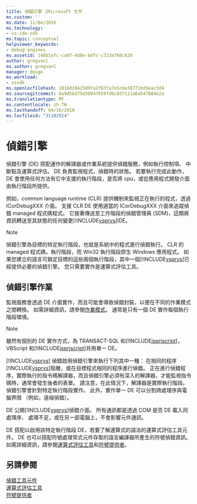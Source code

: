 ```yaml
---
title: 偵錯引擎 |Microsoft 文件
ms.custom: ''
ms.date: 11/04/2016
ms.technology:
- vs-ide-sdk
ms.topic: conceptual
helpviewer_keywords:
- debug engines
ms.assetid: 148b1efc-ca07-4d8e-bdfc-c723a760c620
author: gregvanl
ms.author: gregvanl
manager: douge
ms.workload:
- vssdk
ms.openlocfilehash: 1816d19425897a2f63fa7e5cbe30771bd5eac3d4
ms.sourcegitcommit: 6a9d5bd75e50947659fd6c837111a6a547884e2a
ms.translationtype: MT
ms.contentlocale: zh-TW
ms.lasthandoff: 04/16/2018
ms.locfileid: "31102924"
---
```

# <a name="debug-engine"></a>偵錯引擎
偵錯引擎 (DE) 搭配運作的解譯器或作業系統提供偵錯服務，例如執行控制項、 中斷點及運算式評估。 DE 負責監視程式，偵錯時的狀態。 若要執行完成此動作，DE 會使用任何方法有它中支援的執行階段，是否將 cpu，或從應用程式開發介面由執行階段所提供。  
  
 例如，common language runtime (CLR) 提供機制來監視正在執行的程式，透過 ICorDebugXXX 介面。 支援 CLR DE 使用適當的 ICorDebugXXX 介面來追蹤偵錯 managed 程式碼程式。 它接著傳送至工作階段的偵錯管理員 (SDM)，這類將資訊轉送至其狀態的任何變更[!INCLUDE[vsprvs](../../code-quality/includes/vsprvs_md.md)]IDE。  
  
> [!NOTE]
>  偵錯引擎為目標的特定執行階段，也就是系統中的程式進行偵錯執行。 CLR 的 managed 程式碼，執行階段，而 Win32 執行階段原生 Windows 應用程式。 如果您建立的語言可鎖定目標的這些兩個執行階段，其中一個[!INCLUDE[vsprvs](../../code-quality/includes/vsprvs_md.md)]已經提供必要的偵錯引擎。 您只需要實作是運算式評估工具。  
  
## <a name="debug-engine-operation"></a>偵錯引擎作業  
 監視服務會透過 DE 介面實作，而且可能會導致偵錯封裝，以便在不同的作業模式之間轉換。 如需詳細資訊，請參閱[作業模式](../../extensibility/debugger/operational-modes.md)。 通常是只有一個 DE 實作每個執行階段環境。  
  
> [!NOTE]
>  雖然有個別的 DE 實作方式，為 TRANSACT-SQL 和[!INCLUDE[jsprjscript](../../debugger/debug-interface-access/includes/jsprjscript_md.md)]，VBScript 和[!INCLUDE[jsprjscript](../../debugger/debug-interface-access/includes/jsprjscript_md.md)]共用單一 DE。  
  
 [!INCLUDE[vsprvs](../../code-quality/includes/vsprvs_md.md)] 偵錯啟用偵錯引擎來執行下列其中一種： 在相同的程序[!INCLUDE[vsprvs](../../code-quality/includes/vsprvs_md.md)]殼層，或在目標程式相同的程序進行偵錯。 正在進行偵錯程序，實際執行的指令碼解譯器，而且偵錯引擎必須有深入的解譯器，才能監視指令碼時，通常會發生後者的表單。 請注意，在此情況下，解譯器是實際執行階段。偵錯引擎會針對特定執行階段實作。 此外，實作單一 DE 可以分割跨處理序與電腦界限 （例如，遠端偵錯）。  
  
 DE 公開[!INCLUDE[vsprvs](../../code-quality/includes/vsprvs_md.md)]偵錯介面。 所有通訊都是透過 COM 是否 DE 載入同處理序、 處理不足，或在另一部電腦上，不會影響元件通訊。  
  
 DE 搭配以啟用該特定執行階段 DE，若要了解運算式的語法的運算式評估工具元件。 DE 也可以搭配符號處理常式元件存取的語言編譯器所產生的符號偵錯資訊。 如需詳細資訊，請參閱[運算式評估工具](../../extensibility/debugger/expression-evaluator.md)和[符號提供者](../../extensibility/debugger/symbol-provider.md)。  
  
## <a name="see-also"></a>另請參閱  
 [偵錯工具元件](../../extensibility/debugger/debugger-components.md)   
 [運算式評估工具](../../extensibility/debugger/expression-evaluator.md)   
 [符號提供者](../../extensibility/debugger/symbol-provider.md)